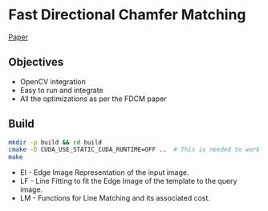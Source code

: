 # Fast Directional Chamfer Matching

[Paper](https://www.umiacs.umd.edu/users/vashok/MyPapers/HighlySelectiveConf2010/liu_cvpr2010.pdf)

## Objectives

- OpenCV integration
- Easy to run and integrate
- All the optimizations as per the FDCM paper

## Build

```bash
mkdir -p build && cd build
cmake -D CUDA_USE_STATIC_CUDA_RUNTIME=OFF ..  # This is needed to work with OpenCV 2.13+
make
```

- EI - Edge Image Representation of the input image.
- LF - Line Fitting to fit the Edge Image of the template to the query image.
- LM - Functions for Line Matching and its associated cost.
